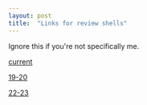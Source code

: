 ```yaml
---
layout: post
title:  "Links for review shells"
---
```


Ignore this if you're not specifically me.

[current](https://westminster.instructure.com/courses/3594987)

[19-20](https://westminster.instructure.com/courses/2634936)

[22-23](https://westminster.instructure.com/courses/3374474)